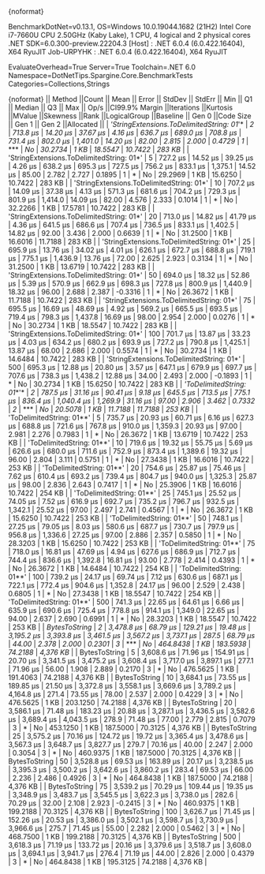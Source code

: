 {noformat}

BenchmarkDotNet=v0.13.1, OS=Windows 10.0.19044.1682 (21H2)
Intel Core i7-7660U CPU 2.50GHz (Kaby Lake), 1 CPU, 4 logical and 2 physical cores
.NET SDK=6.0.300-preview.22204.3
  [Host]     : .NET 6.0.4 (6.0.422.16404), X64 RyuJIT
  Job-URPYHK : .NET 6.0.4 (6.0.422.16404), X64 RyuJIT

EvaluateOverhead=True  Server=True  Toolchain=.NET 6.0  
Namespace=DotNetTips.Spargine.Core.BenchmarkTests  Categories=Collections,Strings  

{noformat}
||                                   Method ||Count ||      Mean ||   Error ||   StdDev ||  StdErr ||       Min ||        Q1 ||    Median ||        Q3 ||       Max ||   Op/s ||CI99.9% Margin ||Iterations ||Kurtosis ||MValue ||Skewness ||Rank ||LogicalGroup ||Baseline ||   Gen 0 ||Code Size ||   Gen 1 ||  Gen 2 ||Allocated ||
| *'StringExtensions.ToDelimitedString: 01*'* |     *2* |   *713.8 μs* | *14.20 μs* |  *37.67 μs* |  *4.16 μs* |   *636.7 μs* |   *689.0 μs* |   *708.8 μs* |   *731.4 μs* |   *802.0 μs* | *1,401.0* |       *14.20 μs* |      *82.00* |    *2.815* |  *2.000* |   *0.4729* |    *1* |            *** |       *No* |  *30.2734* |      *1 KB* |  *18.5547* | *10.7422* |    *283 KB* |
| 'StringExtensions.ToDelimitedString: 01*' |     5 |   727.2 μs | 14.52 μs |  39.25 μs |  4.26 μs |   638.2 μs |   695.3 μs |   727.5 μs |   756.2 μs |   833.1 μs | 1,375.1 |       14.52 μs |      85.00 |    2.782 |  2.727 |   0.1895 |    1 |            * |       No |  29.2969 |      1 KB |  15.6250 | 10.7422 |    283 KB |
| 'StringExtensions.ToDelimitedString: 01*' |    10 |   707.2 μs | 14.09 μs |  37.38 μs |  4.13 μs |   571.3 μs |   681.6 μs |   704.2 μs |   729.3 μs |   801.9 μs | 1,414.0 |       14.09 μs |      82.00 |    4.576 |  2.333 |   0.1014 |    1 |            * |       No |  32.2266 |      1 KB |  17.5781 | 10.7422 |    283 KB |
| 'StringExtensions.ToDelimitedString: 01*' |    20 |   713.0 μs | 14.82 μs |  41.79 μs |  4.36 μs |   641.5 μs |   686.6 μs |   707.4 μs |   736.5 μs |   833.1 μs | 1,402.5 |       14.82 μs |      92.00 |    3.436 |  2.000 |   0.6639 |    1 |            * |       No |  31.2500 |      1 KB |  16.6016 | 11.7188 |    283 KB |
| 'StringExtensions.ToDelimitedString: 01*' |    25 |   695.9 μs | 13.76 μs |  34.02 μs |  4.01 μs |   626.1 μs |   672.7 μs |   688.8 μs |   719.1 μs |   775.1 μs | 1,436.9 |       13.76 μs |      72.00 |    2.625 |  2.923 |   0.3134 |    1 |            * |       No |  31.2500 |      1 KB |  13.6719 | 10.7422 |    283 KB |
| 'StringExtensions.ToDelimitedString: 01*' |    50 |   694.0 μs | 18.32 μs |  52.86 μs |  5.39 μs |   570.9 μs |   662.9 μs |   698.3 μs |   727.8 μs |   800.9 μs | 1,440.9 |       18.32 μs |      96.00 |    2.688 |  2.387 |  -0.3316 |    1 |            * |       No |  26.3672 |      1 KB |  11.7188 | 10.7422 |    283 KB |
| 'StringExtensions.ToDelimitedString: 01*' |    75 |   695.5 μs | 16.69 μs |  48.69 μs |  4.92 μs |   569.2 μs |   665.5 μs |   693.5 μs |   719.4 μs |   798.3 μs | 1,437.8 |       16.69 μs |      98.00 |    2.954 |  2.000 |   0.0276 |    1 |            * |       No |  30.2734 |      1 KB |  18.5547 | 10.7422 |    283 KB |
| 'StringExtensions.ToDelimitedString: 01*' |   100 |   701.7 μs | 13.87 μs |  33.23 μs |  4.03 μs |   634.2 μs |   680.2 μs |   693.9 μs |   727.2 μs |   790.8 μs | 1,425.1 |       13.87 μs |      68.00 |    2.686 |  2.000 |   0.5574 |    1 |            * |       No |  30.2734 |      1 KB |  14.6484 | 10.7422 |    283 KB |
| 'StringExtensions.ToDelimitedString: 01*' |   500 |   695.3 μs | 12.88 μs |  20.80 μs |  3.57 μs |   647.1 μs |   679.9 μs |   697.7 μs |   707.6 μs |   738.3 μs | 1,438.2 |       12.88 μs |      34.00 |    2.493 |  2.000 |  -0.1893 |    1 |            * |       No |  30.2734 |      1 KB |  15.6250 | 10.7422 |    283 KB |
|                 *'ToDelimitedString: 01**'* |     *2* |   *787.5 μs* | *31.16 μs* |  *90.41 μs* |  *9.18 μs* |   *645.5 μs* |   *713.5 μs* |   *775.1 μs* |   *836.4 μs* | *1,040.4 μs* | *1,269.9* |       *31.16 μs* |      *97.00* |    *2.906* |  *3.462* |   *0.7332* |    *2* |            *** |       *No* |  *20.5078* |      *1 KB* |  *11.7188* | *11.7188* |    *253 KB* |
|                 'ToDelimitedString: 01**' |     5 |   735.7 μs | 20.93 μs |  60.71 μs |  6.16 μs |   627.3 μs |   688.8 μs |   721.6 μs |   767.8 μs |   910.0 μs | 1,359.3 |       20.93 μs |      97.00 |    2.981 |  2.276 |   0.7983 |    1 |            * |       No |  26.3672 |      1 KB |  13.6719 | 10.7422 |    253 KB |
|                 'ToDelimitedString: 01**' |    10 |   719.6 μs | 19.32 μs |  55.75 μs |  5.69 μs |   626.6 μs |   680.0 μs |   711.6 μs |   752.9 μs |   873.4 μs | 1,389.6 |       19.32 μs |      96.00 |    2.804 |  3.111 |   0.5751 |    1 |            * |       No |  27.3438 |      1 KB |  16.6016 | 10.7422 |    253 KB |
|                 'ToDelimitedString: 01**' |    20 |   754.6 μs | 25.87 μs |  75.46 μs |  7.62 μs |   610.4 μs |   693.2 μs |   739.4 μs |   804.7 μs |   940.0 μs | 1,325.3 |       25.87 μs |      98.00 |    2.836 |  2.643 |   0.7417 |    1 |            * |       No |  25.3906 |      1 KB |  16.6016 | 10.7422 |    254 KB |
|                 'ToDelimitedString: 01**' |    25 |   745.1 μs | 25.52 μs |  74.05 μs |  7.52 μs |   616.9 μs |   692.7 μs |   735.2 μs |   796.7 μs |   932.5 μs | 1,342.1 |       25.52 μs |      97.00 |    2.497 |  2.741 |   0.4567 |    1 |            * |       No |  26.3672 |      1 KB |  15.6250 | 10.7422 |    253 KB |
|                 'ToDelimitedString: 01**' |    50 |   748.1 μs | 27.25 μs |  79.05 μs |  8.03 μs |   580.6 μs |   687.7 μs |   730.7 μs |   797.9 μs |   956.8 μs | 1,336.6 |       27.25 μs |      97.00 |    2.886 |  2.357 |   0.5850 |    1 |            * |       No |  28.3203 |      1 KB |  15.6250 | 10.7422 |    253 KB |
|                 'ToDelimitedString: 01**' |    75 |   718.0 μs | 16.81 μs |  47.69 μs |  4.94 μs |   627.6 μs |   686.9 μs |   712.7 μs |   744.4 μs |   836.6 μs | 1,392.8 |       16.81 μs |      93.00 |    2.778 |  2.414 |   0.4393 |    1 |            * |       No |  26.3672 |      1 KB |  14.6484 | 10.7422 |    254 KB |
|                 'ToDelimitedString: 01**' |   100 |   739.2 μs | 24.17 μs |  69.74 μs |  7.12 μs |   630.6 μs |   687.1 μs |   722.1 μs |   772.4 μs |   904.6 μs | 1,352.8 |       24.17 μs |      96.00 |    2.529 |  2.438 |   0.6805 |    1 |            * |       No |  27.3438 |      1 KB |  18.5547 | 10.7422 |    254 KB |
|                 'ToDelimitedString: 01**' |   500 |   741.3 μs | 22.65 μs |  64.61 μs |  6.66 μs |   635.9 μs |   690.6 μs |   725.4 μs |   778.8 μs |   914.1 μs | 1,349.0 |       22.65 μs |      94.00 |    2.637 |  2.690 |   0.6991 |    1 |            * |       No |  28.3203 |      1 KB |  18.5547 | 10.7422 |    253 KB |
|                             *BytesToString* |     *2* | *3,478.8 μs* | *68.79 μs* | *129.21 μs* | *19.48 μs* | *3,195.2 μs* | *3,393.8 μs* | *3,461.5 μs* | *3,567.2 μs* | *3,737.1 μs* |   *287.5* |       *68.79 μs* |      *44.00* |    *2.378* |  *2.000* |   *0.2301* |    *3* |            *** |       *No* | *464.8438* |      *1 KB* | *183.5938* | *74.2188* |  *4,376 KB* |
|                             BytesToString |     5 | 3,608.6 μs | 71.96 μs | 154.91 μs | 20.70 μs | 3,341.5 μs | 3,475.2 μs | 3,608.4 μs | 3,717.0 μs | 3,897.1 μs |   277.1 |       71.96 μs |      56.00 |    1.908 |  2.889 |   0.2170 |    3 |            * |       No | 476.5625 |      1 KB | 191.4063 | 74.2188 |  4,376 KB |
|                             BytesToString |    10 | 3,684.1 μs | 73.55 μs | 189.85 μs | 21.50 μs | 3,372.8 μs | 3,558.1 μs | 3,669.6 μs | 3,789.2 μs | 4,164.8 μs |   271.4 |       73.55 μs |      78.00 |    2.537 |  2.000 |   0.4229 |    3 |            * |       No | 476.5625 |      1 KB | 203.1250 | 74.2188 |  4,376 KB |
|                             BytesToString |    20 | 3,586.1 μs | 71.48 μs | 183.23 μs | 20.88 μs | 3,287.1 μs | 3,436.5 μs | 3,582.6 μs | 3,689.4 μs | 4,043.5 μs |   278.9 |       71.48 μs |      77.00 |    2.779 |  2.815 |   0.7079 |    3 |            * |       No | 453.1250 |      1 KB | 187.5000 | 70.3125 |  4,376 KB |
|                             BytesToString |    25 | 3,575.2 μs | 70.16 μs | 124.72 μs | 19.72 μs | 3,365.4 μs | 3,478.6 μs | 3,567.3 μs | 3,648.7 μs | 3,827.7 μs |   279.7 |       70.16 μs |      40.00 |    2.247 |  2.000 |   0.3054 |    3 |            * |       No | 460.9375 |      1 KB | 187.5000 | 70.3125 |  4,376 KB |
|                             BytesToString |    50 | 3,528.8 μs | 69.53 μs | 163.89 μs | 20.17 μs | 3,238.5 μs | 3,395.3 μs | 3,500.2 μs | 3,642.6 μs | 3,860.2 μs |   283.4 |       69.53 μs |      66.00 |    2.236 |  2.486 |   0.4926 |    3 |            * |       No | 464.8438 |      1 KB | 187.5000 | 74.2188 |  4,376 KB |
|                             BytesToString |    75 | 3,539.2 μs | 70.29 μs | 109.44 μs | 19.35 μs | 3,348.9 μs | 3,483.7 μs | 3,545.5 μs | 3,622.3 μs | 3,738.0 μs |   282.6 |       70.29 μs |      32.00 |    2.108 |  2.923 |  -0.2415 |    3 |            * |       No | 460.9375 |      1 KB | 199.2188 | 70.3125 |  4,376 KB |
|                             BytesToString |   100 | 3,626.7 μs | 71.45 μs | 152.26 μs | 20.53 μs | 3,386.0 μs | 3,502.1 μs | 3,598.7 μs | 3,730.9 μs | 3,966.6 μs |   275.7 |       71.45 μs |      55.00 |    2.282 |  2.000 |   0.5462 |    3 |            * |       No | 468.7500 |      1 KB | 199.2188 | 70.3125 |  4,376 KB |
|                             BytesToString |   500 | 3,618.3 μs | 71.19 μs | 133.72 μs | 20.16 μs | 3,379.6 μs | 3,518.7 μs | 3,608.0 μs | 3,694.1 μs | 3,941.7 μs |   276.4 |       71.19 μs |      44.00 |    2.826 |  2.000 |   0.4379 |    3 |            * |       No | 464.8438 |      1 KB | 195.3125 | 74.2188 |  4,376 KB |

